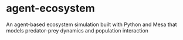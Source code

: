 # agent-ecosystem
An agent-based ecosystem simulation built with Python and Mesa that models predator-prey dynamics and population interaction
